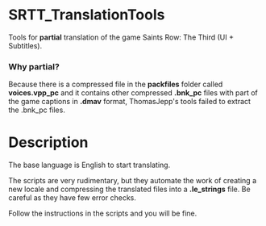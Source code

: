 # SRTT_TranslationTools
Tools for **partial** translation of the game Saints Row: The Third (UI + Subtitles).

### Why partial?

Because there is a compressed file in the **packfiles** folder called **voices.vpp_pc** and it contains other compressed **.bnk_pc** files with part of the game captions in **.dmav** format, ThomasJepp's tools failed to extract the .bnk_pc files.

# Description
The base language is English to start translating.

The scripts are very rudimentary, but they automate the work of creating a new locale and compressing the translated files into a **.le_strings** file. Be careful as they have few error checks.

Follow the instructions in the scripts and you will be fine.
